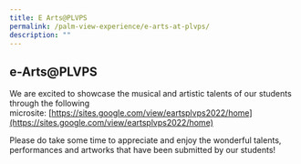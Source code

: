 ```yaml
---
title: E Arts@PLVPS
permalink: /palm-view-experience/e-arts-at-plvps/
description: ""
---
```

e-Arts@PLVPS
------------

We are excited to showcase the musical and artistic talents of our students through the following microsite: [https://sites.google.com/view/eartsplvps2022/home](https://sites.google.com/view/eartsplvps2022/home)  
  

Please do take some time to appreciate and enjoy the wonderful talents, performances and artworks that have been submitted by our students!